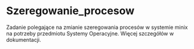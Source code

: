 # Szeregowanie_procesow
Zadanie polegające na zmianie szeregowania procesów w systemie minix na potrzeby przedmiotu Systemy Operacyjne. Więcej szczegółów w dokumentacji.

